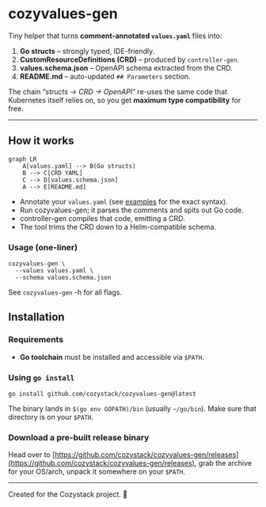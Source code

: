# cozyvalues-gen

Tiny helper that turns **comment-annotated `values.yaml`** files into:

1. **Go structs** – strongly typed, IDE-friendly.
2. **CustomResourceDefinitions (CRD)** – produced by `controller-gen`.
3. **values.schema.json** – OpenAPI schema extracted from the CRD.
4. **README.md** – auto-updated `## Parameters` section.

The chain “_structs → CRD → OpenAPI_” re-uses the same code that Kubernetes itself relies on, so you get **maximum type compatibility** for free.

---

## How it works

```mermaid
graph LR
    A[values.yaml] --> B(Go structs)
    B --> C[CRD YAML]
    C --> D[values.schema.json]
    A --> E[README.md]
```

- Annotate your `values.yaml` (see [examples](examples) for the exact syntax).
- Run cozyvalues-gen; it parses the comments and spits out Go code.
- controller-gen compiles that code, emitting a CRD.
- The tool trims the CRD down to a Helm-compatible schema.

### Usage (one-liner)

```
cozyvalues-gen \
  --values values.yaml \
  --schema values.schema.json
```

See `cozyvalues-gen` -h for all flags.

## Installation

### Requirements
- **Go toolchain** must be installed and accessible via `$PATH`.


### Using `go install`

```console
go install github.com/cozystack/cozyvalues-gen@latest
```

The binary lands in `$(go env GOPATH)/bin` (usually `~/go/bin`). Make sure that directory is on your `$PATH`.

### Download a pre‑built release binary

Head over to [https://github.com/cozystack/cozyvalues-gen/releases](https://github.com/cozystack/cozyvalues-gen/releases), grab the archive for your OS/arch, unpack it somewhere on your `$PATH`.

---

Created for the Cozystack project. 🚀
